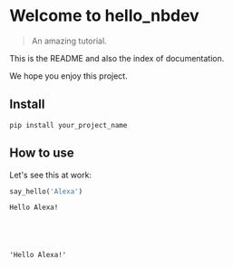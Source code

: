 <!--

#################################################
### THIS FILE WAS AUTOGENERATED! DO NOT EDIT! ###
#################################################
# file to edit: index.ipynb
# command to build the docs after a change: nbdev_build_docs

-->

# Welcome to hello_nbdev

> An amazing tutorial.


This is the README and also the index of documentation.

We hope you enjoy this project.

## Install

`pip install your_project_name`

## How to use

Let's see this at work:
<div class="codecell" markdown="1">
<div class="input_area" markdown="1">

```python
say_hello('Alexa')
```

</div>
<div class="output_area" markdown="1">

    Hello Alexa!
    




    'Hello Alexa!'



</div>

</div>
